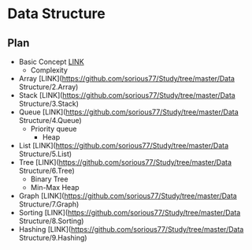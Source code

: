 # Data Structure





## Plan 

- Basic Concept [LINK](https://github.com/sorious77/Study/tree/master/Data%20Structure/1.Basic%20Concept)
  - Complexity
- Array [LINK](https://github.com/sorious77/Study/tree/master/Data Structure/2.Array)
- Stack [LINK](https://github.com/sorious77/Study/tree/master/Data Structure/3.Stack)
- Queue [LINK](https://github.com/sorious77/Study/tree/master/Data Structure/4.Queue)
  - Priority queue
    - Heap
- List [LINK](https://github.com/sorious77/Study/tree/master/Data Structure/5.List)
- Tree [LINK](https://github.com/sorious77/Study/tree/master/Data Structure/6.Tree)
  - Binary Tree
  - Min-Max Heap
- Graph [LINK](https://github.com/sorious77/Study/tree/master/Data Structure/7.Graph)
- Sorting [LINK](https://github.com/sorious77/Study/tree/master/Data Structure/8.Sorting)
- Hashing [LINK](https://github.com/sorious77/Study/tree/master/Data Structure/9.Hashing)
